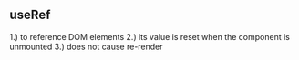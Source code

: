 ## useRef
1.) to reference DOM elements
2.) its value is reset when the component is unmounted
3.) does not cause re-render
